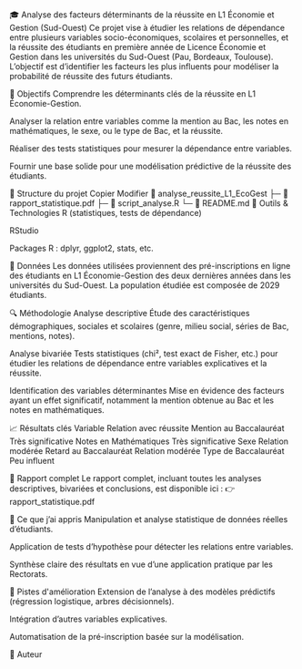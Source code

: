 🎓 Analyse des facteurs déterminants de la réussite en L1 Économie et Gestion (Sud-Ouest)
Ce projet vise à étudier les relations de dépendance entre plusieurs variables socio-économiques, scolaires et personnelles, et la réussite des étudiants en première année de Licence Économie et Gestion dans les universités du Sud-Ouest (Pau, Bordeaux, Toulouse). L’objectif est d’identifier les facteurs les plus influents pour modéliser la probabilité de réussite des futurs étudiants.

🧠 Objectifs
Comprendre les déterminants clés de la réussite en L1 Économie-Gestion.

Analyser la relation entre variables comme la mention au Bac, les notes en mathématiques, le sexe, ou le type de Bac, et la réussite.

Réaliser des tests statistiques pour mesurer la dépendance entre variables.

Fournir une base solide pour une modélisation prédictive de la réussite des étudiants.

📁 Structure du projet
Copier
Modifier
📁 analyse_reussite_L1_EcoGest
├─ 📄 rapport_statistique.pdf
├─ 📄 script_analyse.R
└─ 📝 README.md
🔧 Outils & Technologies
R (statistiques, tests de dépendance)

RStudio

Packages R : dplyr, ggplot2, stats, etc.

📂 Données
Les données utilisées proviennent des pré-inscriptions en ligne des étudiants en L1 Économie-Gestion des deux dernières années dans les universités du Sud-Ouest. La population étudiée est composée de 2029 étudiants.

🔍 Méthodologie
Analyse descriptive
Étude des caractéristiques démographiques, sociales et scolaires (genre, milieu social, séries de Bac, mentions, notes).

Analyse bivariée
Tests statistiques (chi², test exact de Fisher, etc.) pour étudier les relations de dépendance entre variables explicatives et la réussite.

Identification des variables déterminantes
Mise en évidence des facteurs ayant un effet significatif, notamment la mention obtenue au Bac et les notes en mathématiques.

📈 Résultats clés
Variable	Relation avec réussite
Mention au Baccalauréat	Très significative
Notes en Mathématiques	Très significative
Sexe	Relation modérée
Retard au Baccalauréat	Relation modérée
Type de Baccalauréat	Peu influent

📄 Rapport complet
Le rapport complet, incluant toutes les analyses descriptives, bivariées et conclusions, est disponible ici :
👉 rapport_statistique.pdf

🧠 Ce que j’ai appris
Manipulation et analyse statistique de données réelles d’étudiants.

Application de tests d’hypothèse pour détecter les relations entre variables.

Synthèse claire des résultats en vue d’une application pratique par les Rectorats.

📌 Pistes d'amélioration
Extension de l’analyse à des modèles prédictifs (régression logistique, arbres décisionnels).

Intégration d’autres variables explicatives.

Automatisation de la pré-inscription basée sur la modélisation.

👤 Auteur
